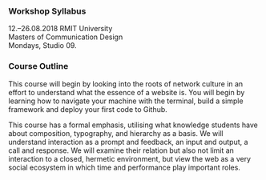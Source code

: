 ### Workshop Syllabus
12.–26.08.2018 RMIT University<br>
Masters of Communication Design<br>
Mondays, Studio 09.

### Course Outline
This course will begin by looking into the roots of network culture in an effort to understand what the essence of a website is. You will begin by learning how to navigate your machine with the terminal, build a simple framework and deploy your first code to Github. 

This course has a formal emphasis, utilising what knowledge students have about composition, typography, and hierarchy as a basis. We will understand interaction as a prompt and feedback, an input and output, a call and response. We will examine their relation but also not limit an interaction to a closed, hermetic environment, but view the web as a very social ecosystem in which time and performance play important roles.


